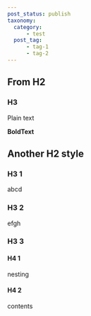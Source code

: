 ```yaml
---
post_status: publish
taxonomy:
  category:
      - test
  post_tag:
      - tag-1
      - tag-2
---
```

## From H2 
### H3
Plain text

**BoldText**

## Another H2 style
### H3 1
abcd

### H3 2
efgh

### H3 3
#### H4 1
nesting

#### H4 2
contents
